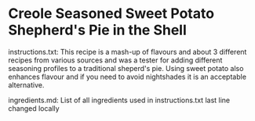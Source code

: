 # Creole Seasoned Sweet Potato Shepherd's Pie in the Shell

instructions.txt:
This recipe is a mash-up of flavours and about 3 different recipes from various sources and was a tester for adding different seasoning profiles to a traditional sheperd's pie. Using sweet potato also enhances flavour and if you need to avoid nightshades it is an acceptable alternative.

ingredients.md:
List of all ingredients used in instructions.txt
last line changed locally